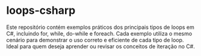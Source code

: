 # loops-csharp
Este repositório contém exemplos práticos dos principais tipos de loops em C#, incluindo for, while, do-while e foreach. Cada exemplo utiliza o mesmo cenário para demonstrar o uso correto e eficiente de cada tipo de loop. Ideal para quem deseja aprender ou revisar os conceitos de iteração no C#.
